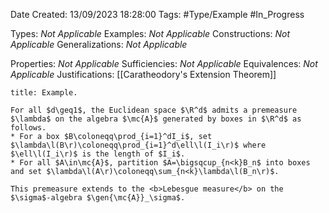 <div class="topSpace"></div>

Date Created: 13/09/2023 18:28:00
Tags: #Type/Example #In_Progress

Types: <i>Not Applicable</i>
Examples: <i>Not Applicable</i>
Constructions: <i>Not Applicable</i>
Generalizations: <i>Not Applicable</i>

Properties: <i>Not Applicable</i>
Sufficiencies: <i>Not Applicable</i>
Equivalences: <i>Not Applicable</i>
Justifications: [[Caratheodory's Extension Theorem]]

``` ad-Example
title: Example.

For all $d\geq1$, the Euclidean space $\R^d$ admits a premeasure $\lambda$ on the algebra $\mc{A}$ generated by boxes in $\R^d$ as follows.
* For a box $B\coloneqq\prod_{i=1}^dI_i$, set $\lambda\l(B\r)\coloneqq\prod_{i=1}^d\ell\l(I_i\r)$ where $\ell\l(I_i\r)$ is the length of $I_i$.
* For all $A\in\mc{A}$, partition $A=\bigsqcup_{n<k}B_n$ into boxes and set $\lambda\l(A\r)\coloneqq\sum_{n<k}\lambda\l(B_n\r)$.

This premeasure extends to the <b>Lebesgue measure</b> on the $\sigma$-algebra $\gen{\mc{A}}_\sigma$.

```
